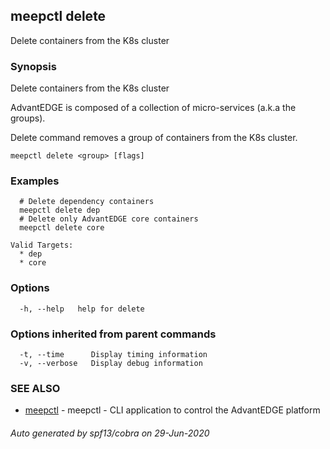 ## meepctl delete

Delete containers from the K8s cluster

### Synopsis

Delete containers from the K8s cluster

AdvantEDGE is composed of a collection of micro-services (a.k.a the groups).

Delete command removes a group of containers from the K8s cluster.

```
meepctl delete <group> [flags]
```

### Examples

```
  # Delete dependency containers
  meepctl delete dep
  # Delete only AdvantEDGE core containers
  meepctl delete core

Valid Targets:
  * dep
  * core
```

### Options

```
  -h, --help   help for delete
```

### Options inherited from parent commands

```
  -t, --time      Display timing information
  -v, --verbose   Display debug information
```

### SEE ALSO

* [meepctl](meepctl.md)	 - meepctl - CLI application to control the AdvantEDGE platform

###### Auto generated by spf13/cobra on 29-Jun-2020
